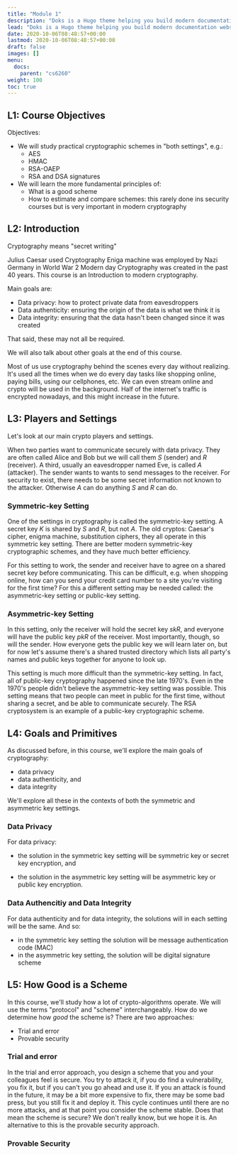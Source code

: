 ```yaml
---
title: "Module 1"
description: "Doks is a Hugo theme helping you build modern documentation websites that are secure, fast, and SEO-ready — by default."
lead: "Doks is a Hugo theme helping you build modern documentation websites that are secure, fast, and SEO-ready — by default."
date: 2020-10-06T08:48:57+00:00
lastmod: 2020-10-06T08:48:57+00:00
draft: false
images: []
menu:
  docs:
    parent: "cs6260"
weight: 100
toc: true
---
```


## L1: Course Objectives


Objectives:

+ We will study practical cryptographic schemes in "both settings", e.g.:
    + AES
    + HMAC
    + RSA-OAEP
    + RSA and DSA signatures
+ We will learn the more fundamental principles of:
    + What is a good scheme
    + How to estimate and compare schemes: this rarely done ins security courses but is very important in modern cryptography

## L2: Introduction


Cryptography means "secret writing"

Julius Caesar used Cryptography
Eniga machine was employed by Nazi Germany in World War 2
Modern day Cryptography was created in the past 40 years.
This course is an Introduction to modern cryptography.

Main goals are:

+ Data privacy: how to protect private data from eavesdroppers
+ Data authenticity: ensuring the origin of the data is what we think it is
+ Data integrity: ensuring that the data hasn't been changed since it was created

That said, these may not all be required.

We will also talk about other goals at the end of this course.

Most of us use cryptography behind the scenes every day without realizing. It's used all the times when we do every day tasks like shopping online, paying bills, using our cellphones, etc. We can even stream online and crypto will be used in the background. Half of the internet's traffic is encrypted nowadays, and this might increase in the future.

## L3: Players and Settings


Let's look at our main crypto players and settings. 

When two parties want to communicate securely with data privacy. They are often called Alice and Bob but we will call them _S_ (sender) and _R_ (receiver). A third, usually an eavesdropper named Eve, is called _A_ (attacker). The sender wants to wants to send messages to the receiver. For security to exist, there needs to be some secret information not known to the attacker. Otherwise _A_ can do anything _S_ and _R_ can do.

### Symmetric-key Setting

One of the settings in cryptography is called the symmetric-key setting. A secret key _K_ is shared by _S_ and _R_, but not _A_. The old cryptos: Caesar's cipher, enigma machine, substitution ciphers, they all operate in this symmetric key setting. There are better modern symmetric-key cryptographic schemes, and they have much better efficiency.

For this setting to work, the sender and receiver have to agree on a shared secret key before communicating. This can be difficult, e.g. when shopping online, how can you send your credit card number to a site you're visiting for the first time? For this a different setting may be needed called: the asymmetric-key setting or public-key setting.


### Asymmetric-key Setting

In this setting, only the receiver will hold the secret key _skR_, and everyone will have the public key _pkR_ of the receiver. Most importantly, though, so will the sender. How everyone gets the public key we will learn later on, but for now let's assume there's a shared trusted directory which lists all party's names and public keys together for anyone to look up.

This setting is much more difficult than the symmetric-key setting. In fact, all of public-key cryptography happened since the late 1970's. Even in the 1970's people didn't believe the asymmetric-key setting was possible. This setting means that two people can meet in public for the first time, without sharing a secret, and be able to communicate securely. The RSA cryptosystem is an example of a public-key cryptographic scheme.

## L4: Goals and Primitives


As discussed before, in this course, we'll explore the main goals of cryptography: 

+ data privacy
+ data authenticity, and
+ data integrity

We'll explore all these in the contexts of both the symmetric and asymmetric key settings.

### Data Privacy

For data privacy:

+ the solution in the symmetric key setting will be symmetric key or secret key encryption, and

+ the solution in the asymmetric key setting will be asymmetric key or public key encryption.

### Data Authencitiy and Data Integrity


For data authenticity and for data integrity, the solutions will in each setting will be the same. And so:

+ in the symmetric key setting the solution will be message authentication code (MAC)
+ in the asymmetric key setting, the solution will be digital signature scheme

## L5: How Good is a Scheme


In this course, we'll study how a lot of crypto-algorithms operate. We will use the terms "protocol" and "scheme" interchangeably. How do we determine how _good_ the scheme is? There are two approaches:

* Trial and error
* Provable security

### Trial and error

In the trial and error approach, you design a scheme that you and your colleagues feel is secure. You try to attack it, if you do find a vulnerability, you fix it, but if you can't you go ahead and use it. If you an attack is found in the future, it may be a bit more expensive to fix, there may be some bad press, but you still fix it and deploy it. This cycle continues until there are no more attacks, and at that point you consider the scheme stable. Does that mean the scheme is secure? We don't really know, but we hope it is. An alternative to this is the provable security approach.

### Provable Security

